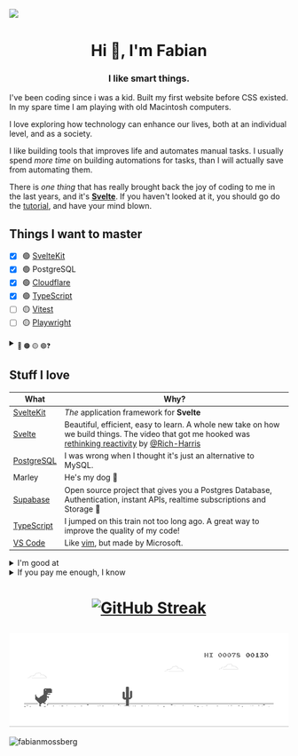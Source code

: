 ![](https://hit.yhype.me/github/profile?user_id=1999142)

<h1 align="center">Hi 👋, I'm Fabian</h1>
<h3 align="center">I like smart things.</h3>

I've been coding since i was a kid. Built my first website before CSS existed. In my spare time I am playing with old Macintosh computers.

I love exploring how technology can enhance our lives, both at an individual level, and as a society.

I like building tools that improves life and automates manual tasks. I usually spend <em>more time</em> on building automations for tasks, than I will actually save from automating them.

There is <em>one thing</em> that has really brought back the joy of coding to me in the last years, and it's <strong>[Svelte](https://svelte.dev/)</strong>. If you haven't looked at it, you should go do the [tutorial](https://svelte.dev/tutorial/basics), and have your mind blown.

## Things I want to master

- [x] 🟢 [SvelteKit](https://github.com/sveltejs/kit)
- [x] 🟢 PostgreSQL
- [x] 🟢 [Cloudflare](https://www.cloudflare.com/)
- [x] 🟢 [TypeScript](https://www.typescriptlang.org/)
- [ ] 🟡 [Vitest](https://vitest.dev/)
- [ ] 🟡 [Playwright](https://playwright.dev/)

<details>
  <summary><sub> 🔴 🟠 🟡 🟢❓ </sub></summary>
<sub>

||Meaning|
|-|-|
|🔴|Have hardly started|
|🟠|Reading docs, trying it|
|🟡|Using it|
|🟢|I got this. Using it in production|

</sub>
</details>

## Stuff I love

| What                                                  | Why?                                                                                                                                                                                                                   |
| ----------------------------------------------------- | ---------------------------------------------------------------------------------------------------------------------------------------------------------------------------------------------------------------------- |
| [SvelteKit](https://github.com/sveltejs/kit)         | *The* application framework for **Svelte**                                                                                                                                                                             |
| [Svelte](https://github.com/sveltejs/svelte)          | Beautiful, efficient, easy to learn. A whole new take on how we build things. The video that got me hooked was [rethinking reactivity](https://youtu.be/AdNJ3fydeao) by [@Rich-Harris](https://github.com/Rich-Harris) |
| [PostgreSQL](https://github.com/postgres/postgres)    | I was wrong when I thought it's just an alternative to MySQL.                                                                                                                                                          |
| Marley                                                | He's my dog 🐩                                                                                                                                                                                                          |
| [Supabase](https://github.com/supabase/supabase)      | Open source project that gives you a Postgres Database, Authentication, instant APIs, realtime subscriptions and Storage 🤯                                                                                             |
| [TypeScript](https://github.com/microsoft/TypeScript) | I jumped on this train not too long ago. A great way to improve the quality of my code!                                                                                                                                |
| [VS Code](https://github.com/microsoft/vscode)        | Like [vim](https://github.com/vim/vim), but made by Microsoft.                                                                                                                                                        |


<details>
  <summary>I'm good at</summary>
  
- Solving problems
- Logic
- Data
- Performance
- Optimization
- Conversion optimization
- Research
- Breaking things
- Finding bugs
- Classic Macs
- [The old net](https://theoldnet.com/)
  
</details>
<details>
<summary>If you pay me enough, I know</summary>
  
- WordPress
- PHP
- Classic ASP
- How to get your printer working
  
</details>


<h1 align="center"
  
[![GitHub Streak](https://github-readme-streak-stats.herokuapp.com?user=fabianmossberg)](https://git.io/streak-stats)
    
</h1>

<img src="dino.gif" />

<p align="left"> <img src="https://komarev.com/ghpvc/?username=fabianmossberg&label=Profile%20views&color=cd26d9&style=flat-square" alt="fabianmossberg" /> </p>

